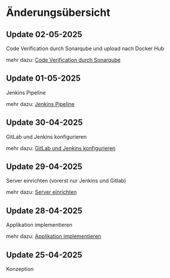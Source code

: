 # Änderungsübersicht

## Update 02-05-2025
Code Verification durch Sonarqube und upload nach Docker Hub

mehr dazu: [Code Verification durch Sonarqube](05_verify_code_by_sonarqube.md)

## Update 01-05-2025
Jenkins Pipeline

mehr dazu: [Jenkins Pipeline](04_jenkins_pipeline.md)

## Update 30-04-2025
GitLab und Jenkins konfigurieren

mehr dazu: [GitLab und Jenkins konfigurieren](03_configure_gitlab_and_jenkins.md)

## Update 29-04-2025
Server einrichten (vorerst nur Jenkins und Gitlab)

mehr dazu: [Server einrichten](02_server_construction.md)

## Update 28-04-2025
Applikation implementieren

mehr dazu: [Applikation implementieren](01_implement_application.md)

## Update 25-04-2025
Konzeption
